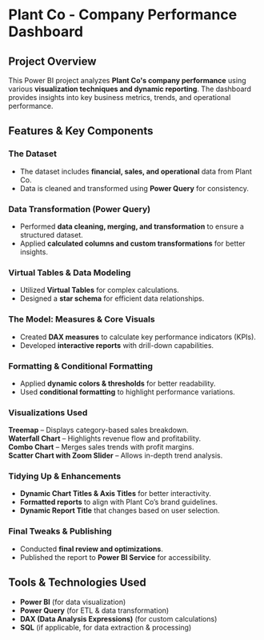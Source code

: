 
#  Plant Co - Company Performance Dashboard  

##  Project Overview  
This Power BI project analyzes **Plant Co's company performance** using various **visualization techniques and dynamic reporting**. The dashboard provides insights into key business metrics, trends, and operational performance.  

##  Features & Key Components  
### The Dataset  
- The dataset includes **financial, sales, and operational** data from Plant Co.  
- Data is cleaned and transformed using **Power Query** for consistency.  

###  Data Transformation (Power Query)  
- Performed **data cleaning, merging, and transformation** to ensure a structured dataset.  
- Applied **calculated columns and custom transformations** for better insights.  

###  Virtual Tables & Data Modeling  
- Utilized **Virtual Tables** for complex calculations.  
- Designed a **star schema** for efficient data relationships.  

###  The Model: Measures & Core Visuals  
- Created **DAX measures** to calculate key performance indicators (KPIs).  
- Developed **interactive reports** with drill-down capabilities.  

###  Formatting & Conditional Formatting  
- Applied **dynamic colors & thresholds** for better readability.  
- Used **conditional formatting** to highlight performance variations.  

###  Visualizations Used  
 **Treemap** – Displays category-based sales breakdown.  
 **Waterfall Chart** – Highlights revenue flow and profitability.  
 **Combo Chart** – Merges sales trends with profit margins.  
 **Scatter Chart with Zoom Slider** – Allows in-depth trend analysis.  

###  Tidying Up & Enhancements  
- **Dynamic Chart Titles & Axis Titles** for better interactivity.  
- **Formatted reports** to align with Plant Co’s brand guidelines.  
- **Dynamic Report Title** that changes based on user selection.  

###  Final Tweaks & Publishing  
- Conducted **final review and optimizations**.  
- Published the report to **Power BI Service** for accessibility.  

##  Tools & Technologies Used  
- **Power BI** (for data visualization)  
- **Power Query** (for ETL & data transformation)  
- **DAX (Data Analysis Expressions)** (for custom calculations)  
- **SQL** (if applicable, for data extraction & processing)  

 
 
